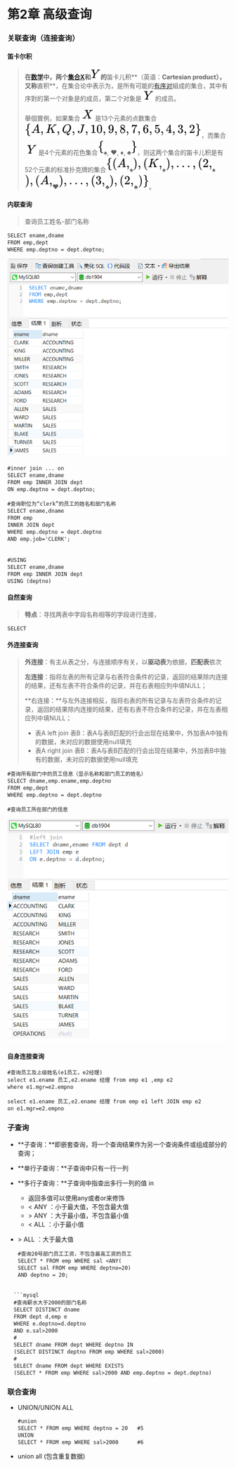 # 第2章 高级查询

### 关联查询（连接查询）

#### 笛卡尔积

> **在[数学](https://zh.wikipedia.org/wiki/数学)中，两个[集合](https://zh.wikipedia.org/wiki/集合)[X](../pics/68baa052181f707c662844a465bfeeb135e82bab-1560995846734.svg)和![Y](../pics/961d67d6b454b4df2301ac571808a3538b3a6d3f-1560995846739.svg)的**笛卡儿积**（英语：**Cartesian product），又称**直积**，在集合论中表示为，是所有可能的[有序对](https://zh.wikipedia.org/wiki/有序对)組成的集合，其中有序對的第一个对象是的成员，第二个对象是![{\displaystyle \,Y\,}](../pics/4263781a7a5ec13c60f90b1f90e214d88581457d-1560995847462.svg)的成员。
>
> 舉個實例，如果集合![{\displaystyle \,X\,}](../pics/c8fae704edc6b604313b9df9a4b674c40a7334bd-1560995847279.svg)是13个元素的点数集合![{\displaystyle \left\{A,K,Q,J,10,9,8,7,6,5,4,3,2\right\}}](../pics/77529f19e1029b5e4bf285c2a8413e7329b49ea1-1560995847464.svg)，而集合![{\displaystyle \,Y\,}](../pics/4263781a7a5ec13c60f90b1f90e214d88581457d-1560995847462.svg)是4个元素的花色集合![{\displaystyle \{}](../pics/c1288432dfd9ce5f65857a9e6bbf0d4876b403d2-1560995847641.svg)♠, ♥, ♦, ♣![\}](../pics/2cf208e5d370391e66767f13641bd5ee6ad93825-1560995847643.svg)，则这两个集合的笛卡儿积是有52个元素的标准扑克牌的集合![{\displaystyle \{(A,}](../pics/084b0cbaab42ffe8b1d21ae3504c9efc537deafb-1560995847644.svg)♠![{\displaystyle ),(K,}](../pics/d5a1962e229fdd33d648b94e3567a8460796d254-1560995847645.svg)♠![{\displaystyle ),...,(2,}](../pics/4d40010838a01e827e7cb7bb7134bd41feefd922-1560995847646.svg)♠![{\displaystyle ),(A,}](../pics/9d1822cf0712309dbe9875a8793309ea8a9da45b-1560995847646.svg)♥![{\displaystyle ),...,(3,}](../pics/9684e495dba4e3142e2683e506cf49a5ef1d7a55-1560995847821.svg)♣![{\displaystyle ),(2,}](../pics/a9e9d897fcb7600cc12f4c93ded6404022ad96ea-1560995847821.svg)♣![{\displaystyle )\}}](../pics/0d09812eb8a76eaeb24aa42c99d0131d1b3878df-1560995848222.svg)。



#### 内联查询

> 查询员工姓名-部门名称

```mysql
SELECT ename,dname 
FROM emp,dept
WHERE emp.deptno = dept.deptno;
```

![笛卡尔积](../pics/5d0ae8e31848375903.png)

```mysql
#inner join ... on
SELECT ename,dname
FROM emp INNER JOIN dept
ON emp.deptno = dept.deptno;

#查询职位为“clerk”的员工的姓名和部门名称
SELECT ename,dname
FROM emp
INNER JOIN dept
WHERE emp.deptno = dept.deptno
AND emp.job='CLERK';


#USING
SELECT ename,dname
FROM emp INNER JOIN dept
USING (deptno)
```

#### 自然查询

> **特点**：寻找两表中字段名称相等的字段进行连接，

```mysql
SELECT 
```



#### 外连接查询

> **外连接**：有主从表之分，与连接顺序有关，以**驱动表**为依据，**匹配表**依次
>
> **左连接**：指将左表的所有记录与右表符合条件的记录，返回的结果除内连接的结果，还有左表不符合条件的记录，并在右表相应列中填NULL；
>
> **右连接：**与左外连接相反，指将右表的所有记录与左表符合条件的记录，返回的结果除内连接的结果，还有右表不符合条件的记录，并在左表相应列中填NULL；
>
> - 表A left join 表B：表A与表B匹配的行会出现在结果中，外加表A中独有的数据，未对应的数据使用null填充
> - 表A right join 表B：表A与表B匹配的行会出现在结果中，外加表B中独有的数据，未对应的数据使用null填充

```mysql
#查询所有部门中的员工信息（显示名称和部门员工的姓名）
SELECT dname,emp.ename,emp.deptno
FROM emp,dept
WHERE emp.deptno = dept.deptno

#查询员工所在部门的信息
```

![left join](../pics/1561011383365.png)



#### 自身连接查询

```mysql
#查询员工及上级姓名(e1员工，e2经理)
select e1.ename 员工,e2.ename 经理 from emp e1 ,emp e2
where e1.mgr=e2.empno

select e1.ename 员工,e2.ename 经理 from emp e1 left JOIN emp e2
on e1.mgr=e2.empno
```







### 子查询

- **子查询：**即嵌套查询，将一个查询结果作为另一个查询条件或组成部分的查询；

- **单行子查询：**子查询中只有一行一列

- **多行子查询：**子查询中指查出多行一列的值   in

  - 返回多值可以使用any或者or来修饰
  - < ANY ：小于最大值，不包含最大值
  - \> ANY ：大于最小值，不包含最小值
  - < ALL  ：小于最小值
- \> ALL  ：大于最大值
  
  ```mysql
  #查询20号部门员工工资，不包含最高工资的员工
  SELECT * FROM emp WHERE sal <ANY(
  SELECT sal FROM emp WHERE deptno=20)
  AND deptno = 20;
  ```
```
  
  ```mysql
  #查询薪水大于2000的部门名称
  SELECT DISTINCT dname 
  FROM dept d,emp e
  WHERE e.deptno=d.deptno
  AND e.sal>2000
  #
  SELECT dname FROM dept WHERE deptno IN
  (SELECT DISTINCT deptno FROM emp WHERE sal>2000)
  #
  SELECT dname FROM dept WHERE EXISTS
  (SELECT * FROM emp WHERE sal>2000 AND emp.deptno = dept.deptno)
```

  

### 联合查询

- UNION/UNION ALL

  ```mysql
  #union 
  SELECT * FROM emp WHERE deptno = 20   #5
  UNION
  SELECT * FROM emp WHERE sal>2000      #6
  ```

- union all (包含重复数据)